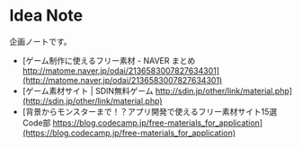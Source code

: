 Idea Note
=========

企画ノートです。

- [ゲーム制作に使えるフリー素材 - NAVER まとめ http://matome.naver.jp/odai/2136583007827634301](http://matome.naver.jp/odai/2136583007827634301)
- [ゲーム素材サイト | SDIN無料ゲーム http://sdin.jp/other/link/material.php](http://sdin.jp/other/link/material.php)
- [背景からモンスターまで！？アプリ開発で使えるフリー素材サイト15選Code部 https://blog.codecamp.jp/free-materials_for_application](https://blog.codecamp.jp/free-materials_for_application)